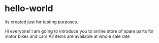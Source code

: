 # hello-world
Its created just for testing purposes.

Hi everyone!
I am going to introduce you to online store of spare parts for motor bikes and cars 
All items are available at whole sale rate
